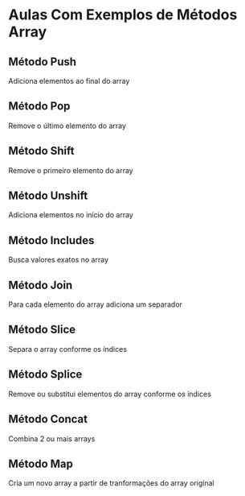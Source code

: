 # Aulas Com Exemplos de Métodos Array

## Método Push
Adiciona elementos ao final do array

## Método Pop
Remove o último elemento do array

## Método Shift
Remove o primeiro elemento do array

## Método Unshift
Adiciona elementos no início do array

## Método Includes
Busca valores exatos no array

## Método Join
Para cada elemento do array adiciona um separador

## Método Slice
Separa o array conforme os índices 

## Método Splice
Remove ou substitui elementos do array conforme os índices

## Método Concat
Combina 2 ou mais arrays

## Método Map
Cria um novo array a partir de tranformações do array original